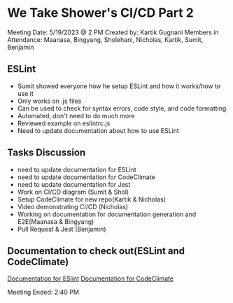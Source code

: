 # We Take Shower's CI/CD Part 2
 Meeting Date: 5/19/2023 @ 2 PM
 Created by: Kartik Gugnani
 Members in Attendance: Maanasa, Bingyang, Sholehani, Nicholas, Kartik, Sumit, Benjamin

## ESLint
- Sumit showed everyone how he setup ESLint and how it works/how to use it
- Only works on .js files
- Can be used to check for syntax errors, code style, and code formatting
- Automated, don't need to do much more
- Reviewed example on eslintrc.js
- Need to update documentation about how to use ESLint
  
## Tasks Discussion
- need to update documentation for ESLint
- need to update documentation for CodeClimate
- need to update documentation for Jest
- Work on CI/CD diagram (Sumit & Shol)
- Setup CodeClimate for new repo(Kartik & Nicholas)
- Video demonstrating CI/CD (Nicholas)
- Working on documentation for documentation generation and E2E(Maanasa & Bingyang)
- Pull Request & Jest (Benjamin)

## Documentation to check out(ESLint and CodeClimate)
[Documentation for ESlint](https://eslint.org/docs/latest/)
[Documentation for CodeClimate](https://docs.codeclimate.com/)

Meeting Ended: 2:40 PM